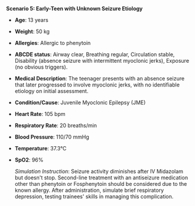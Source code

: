 **Scenario 5: Early-Teen with Unknown Seizure Etiology**

- **Age**: 13 years
- **Weight**: 50 kg
- **Allergies**: Allergic to phenytoin
- **ABCDE status**: Airway clear, Breathing regular, Circulation stable, Disability (absence seizure with intermittent myoclonic jerks), Exposure (no obvious triggers).
- **Medical Description**: The teenager presents with an absence seizure that later progressed to involve myoclonic jerks, with no identifiable etiology on initial assessment.
- **Condition/Cause**: Juvenile Myoclonic Epilepsy (JME)
- **Heart Rate**: 105 bpm
- **Respiratory Rate**: 20 breaths/min
- **Blood Pressure**: 110/70 mmHg
- **Temperature**: 37.3°C
- **SpO2**: 96%

  *Simulation Instruction*: Seizure activity diminishes after IV Midazolam but doesn't stop. Second-line treatment with an antiseizure medication other than phenytoin or Fosphenytoin should be considered due to the known allergy. After administration, simulate brief respiratory depression, testing trainees' skills in managing this complication.

